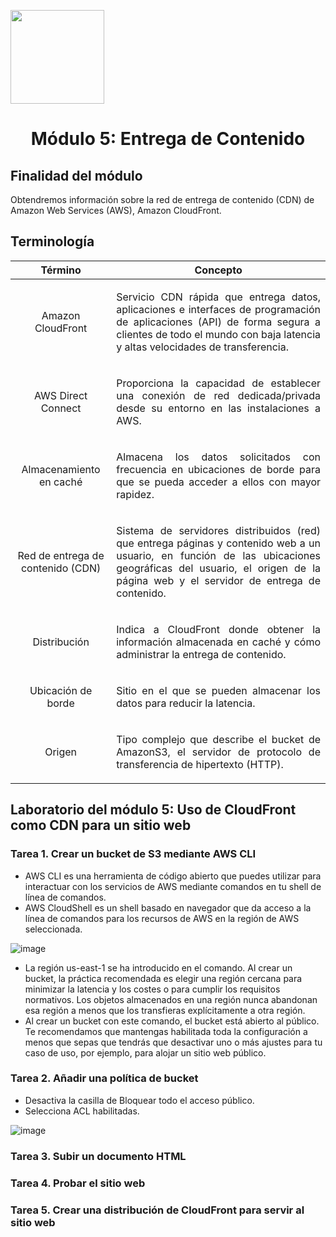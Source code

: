 <p align="left">
  <img src="https://semanadelcannabis.cayetano.edu.pe/assets/img/logo-upch.png" width="150">
  <h1 align="center">Módulo 5: Entrega de Contenido</h1>
</p>

## Finalidad del módulo
Obtendremos información sobre la red de entrega de contenido (CDN) de Amazon Web Services (AWS), Amazon CloudFront. 

## Terminología
| Término  | Concepto  |
| :------------: | :------------: |
| Amazon CloudFront  | <p align="justify">Servicio CDN rápida que entrega datos, aplicaciones e interfaces de programación de aplicaciones (API) de forma segura a clientes de todo el mundo con baja latencia y altas velocidades de transferencia.</p>  |
| AWS Direct Connect  |  <p align="justify">Proporciona la capacidad de establecer una conexión de red dedicada/privada desde su entorno en las instalaciones a AWS.</p> |
| Almacenamiento en caché  | <p align="justify">Almacena los datos solicitados con frecuencia en ubicaciones de borde para que se pueda acceder a ellos con mayor rapidez.</p>  |
| Red de entrega de contenido (CDN)  | <p align="justify">Sistema de servidores distribuidos (red) que entrega páginas y contenido web a un usuario, en función de las ubicaciones geográficas del usuario, el origen de la página web y el servidor de entrega de contenido.</p>  |
| Distribución  | <p align="justify">Indica a CloudFront donde obtener la información almacenada en caché y cómo administrar la entrega de contenido.</p>  |
| Ubicación de borde  | <p align="justify">Sitio en el que se pueden almacenar los datos para reducir la latencia.</p>  |
| Origen  | <p align="justify">Tipo complejo que describe el bucket de AmazonS3, el servidor de protocolo de transferencia de hipertexto (HTTP).</p>  |

## Laboratorio del módulo 5: Uso de CloudFront como CDN para un sitio web
### Tarea 1. Crear un bucket de S3 mediante AWS CLI
- AWS CLI es una herramienta de código abierto que puedes utilizar para interactuar con los servicios de AWS mediante comandos en tu shell de línea de comandos.
- AWS CloudShell es un shell basado en navegador que da acceso a la línea de comandos para los recursos de AWS en la región de AWS seleccionada.

![image](https://github.com/EdwinJaraOFC/CDRPersonal/assets/150296803/3b1b0df2-9521-44e2-8bd7-56beb6b5864b)

- La región us-east-1 se ha introducido en el comando. Al crear un bucket, la práctica recomendada es elegir una región cercana para minimizar la latencia y los costes o para cumplir los requisitos normativos. Los objetos almacenados en una región nunca abandonan esa región a menos que los transfieras explícitamente a otra región.
- Al crear un bucket con este comando, el bucket está abierto al público. Te recomendamos que mantengas habilitada toda la configuración a menos que sepas que tendrás que desactivar uno o más ajustes para tu caso de uso, por ejemplo, para alojar un sitio web público.

### Tarea 2. Añadir una política de bucket
- Desactiva la casilla de Bloquear todo el acceso público.
- Selecciona ACL habilitadas.

![image](https://github.com/EdwinJaraOFC/CDRPersonal/assets/150296803/b297f19e-f9a8-40c3-839b-c56a83bbec06)

### Tarea 3. Subir un documento HTML

### Tarea 4. Probar el sitio web

### Tarea 5. Crear una distribución de CloudFront para servir al sitio web
